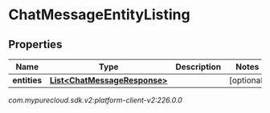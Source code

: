 # ChatMessageEntityListing


## Properties

| Name | Type | Description | Notes |
| ------------ | ------------- | ------------- | ------------- |
| **entities** | [**List&lt;ChatMessageResponse&gt;**](ChatMessageResponse) |  |  [optional] |




_com.mypurecloud.sdk.v2:platform-client-v2:226.0.0_
